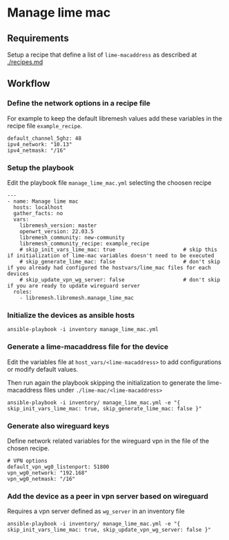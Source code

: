 # Manage lime mac

## Requirements

Setup a recipe that define a list of `lime-macaddress` as described at [./recipes.md](./recipes.md)



## Workflow

### Define the network options in a recipe file

For example to keep the default libremesh values add these variables in the recipe file `example_recipe`.

```
default_channel_5ghz: 48
ipv4_network: "10.13"
ipv4_netmask: "/16"
```

### Setup the playbook

Edit the playbook file `manage_lime_mac.yml` selecting the choosen recipe

```
---
- name: Manage lime mac
  hosts: localhost
  gather_facts: no
  vars:
    libremesh_version: master
    openwrt_version: 22.03.5   
    libremesh_community: new-community
    libremesh_community_recipe: example_recipe
    # skip_init_vars_lime_mac: true                      # skip this if initialization of lime-mac variables doesn't need to be executed
    # skip_generate_lime_mac: false                      # don't skip if you already had configured the hostvars/lime_mac files for each devices
    # skip_update_vpn_wg_server: false                   # don't skip if you are ready to update wireguard server
  roles: 
    - libremesh.libremesh.manage_lime_mac

```


### Initialize the devices as ansible hosts

```
ansible-playbook -i inventory manage_lime_mac.yml
```

### Generate a lime-macaddress file for the device

Edit the variables file at `host_vars/<lime-macaddress>` to add configurations or modify default values.

Then run again the playbook skipping the initialization to generate the lime-macaddress files under `./lime-mac/<lime-macaddress>`
```
ansible-playbook -i inventory/ manage_lime_mac.yml -e "{ skip_init_vars_lime_mac: true, skip_generate_lime_mac: false }" 
```

### Generate also wireguard keys

Define network related variables for the wireguard vpn in the file of the chosen recipe. 
```
# VPN options
default_vpn_wg0_listenport: 51800
vpn_wg0_network: "192.168"
vpn_wg0_netmask: "/16"
```

### Add the device as a peer in vpn server based on wireguard

Requires a vpn server defined as `wg_server` in an inventory file

```
ansible-playbook -i inventory/ manage_lime_mac.yml -e "{ skip_init_vars_lime_mac: true, skip_update_vpn_wg_server: false }" 
```